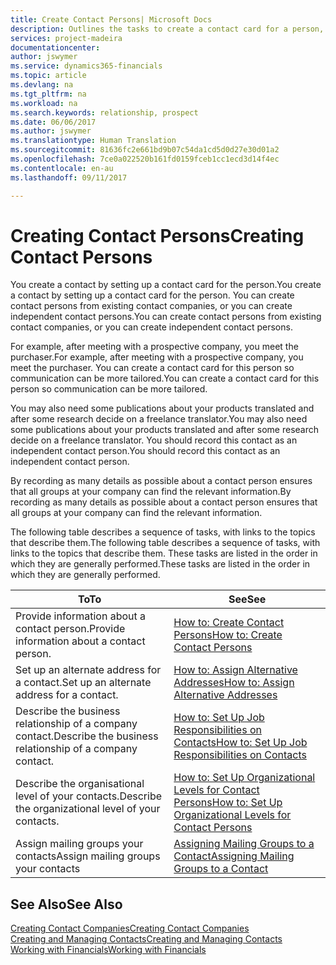 ```yaml
---
title: Create Contact Persons| Microsoft Docs
description: Outlines the tasks to create a contact card for a person, for example, a prospect or supplier, helping to define the relationship and tailor communication.
services: project-madeira
documentationcenter: 
author: jswymer
ms.service: dynamics365-financials
ms.topic: article
ms.devlang: na
ms.tgt_pltfrm: na
ms.workload: na
ms.search.keywords: relationship, prospect
ms.date: 06/06/2017
ms.author: jswymer
ms.translationtype: Human Translation
ms.sourcegitcommit: 81636fc2e661bd9b07c54da1cd5d0d27e30d01a2
ms.openlocfilehash: 7ce0a022520b161fd0159fceb1cc1ecd3d14f4ec
ms.contentlocale: en-au
ms.lasthandoff: 09/11/2017

---
```

# <a name="creating-contact-persons"></a><span data-ttu-id="ea211-103">Creating Contact Persons</span><span class="sxs-lookup"><span data-stu-id="ea211-103">Creating Contact Persons</span></span>
<span data-ttu-id="ea211-104">You create a contact by setting up a contact card for the person.</span><span class="sxs-lookup"><span data-stu-id="ea211-104">You create a contact by setting up a contact card for the person.</span></span> <span data-ttu-id="ea211-105">You can create contact persons from existing contact companies, or you can create independent contact persons.</span><span class="sxs-lookup"><span data-stu-id="ea211-105">You can create contact persons from existing contact companies, or you can create independent contact persons.</span></span>

<span data-ttu-id="ea211-106">For example, after meeting with a prospective company, you meet the purchaser.</span><span class="sxs-lookup"><span data-stu-id="ea211-106">For example, after meeting with a prospective company, you meet the purchaser.</span></span> <span data-ttu-id="ea211-107">You can create a contact card for this person so communication can be more tailored.</span><span class="sxs-lookup"><span data-stu-id="ea211-107">You can create a contact card for this person so communication can be more tailored.</span></span>

<span data-ttu-id="ea211-108">You may also need some publications about your products translated and after some research decide on a freelance translator.</span><span class="sxs-lookup"><span data-stu-id="ea211-108">You may also need some publications about your products translated and after some research decide on a freelance translator.</span></span> <span data-ttu-id="ea211-109">You should record this contact as an independent contact person.</span><span class="sxs-lookup"><span data-stu-id="ea211-109">You should record this contact as an independent contact person.</span></span>

<span data-ttu-id="ea211-110">By recording as many details as possible about a contact person ensures that all groups at your company can find the relevant information.</span><span class="sxs-lookup"><span data-stu-id="ea211-110">By recording as many details as possible about a contact person ensures that all groups at your company can find the relevant information.</span></span>

<span data-ttu-id="ea211-111">The following table describes a sequence of tasks, with links to the topics that describe them.</span><span class="sxs-lookup"><span data-stu-id="ea211-111">The following table describes a sequence of tasks, with links to the topics that describe them.</span></span> <span data-ttu-id="ea211-112">These tasks are listed in the order in which they are generally performed.</span><span class="sxs-lookup"><span data-stu-id="ea211-112">These tasks are listed in the order in which they are generally performed.</span></span>

| <span data-ttu-id="ea211-113">To</span><span class="sxs-lookup"><span data-stu-id="ea211-113">To</span></span> | <span data-ttu-id="ea211-114">See</span><span class="sxs-lookup"><span data-stu-id="ea211-114">See</span></span> |
| --- | --- |
| <span data-ttu-id="ea211-115">Provide information about a contact person.</span><span class="sxs-lookup"><span data-stu-id="ea211-115">Provide information about a contact person.</span></span> |[<span data-ttu-id="ea211-116">How to: Create Contact Persons</span><span class="sxs-lookup"><span data-stu-id="ea211-116">How to: Create Contact Persons</span></span>](marketing-how-create-contact-persons.md) |
| <span data-ttu-id="ea211-117">Set up an alternate address for a contact.</span><span class="sxs-lookup"><span data-stu-id="ea211-117">Set up an alternate address for a contact.</span></span> |[<span data-ttu-id="ea211-118">How to: Assign Alternative Addresses</span><span class="sxs-lookup"><span data-stu-id="ea211-118">How to: Assign Alternative Addresses</span></span>](marketing-how-assign-alternate-address.md) |
| <span data-ttu-id="ea211-119">Describe the business relationship of a company contact.</span><span class="sxs-lookup"><span data-stu-id="ea211-119">Describe the business relationship of a company contact.</span></span> |[<span data-ttu-id="ea211-120">How to: Set Up Job Responsibilities on Contacts</span><span class="sxs-lookup"><span data-stu-id="ea211-120">How to: Set Up Job Responsibilities on Contacts</span></span>](marketing-job-responsibilities.md) |
| <span data-ttu-id="ea211-121">Describe the organisational level of your contacts.</span><span class="sxs-lookup"><span data-stu-id="ea211-121">Describe the organizational level of your contacts.</span></span> |[<span data-ttu-id="ea211-122">How to: Set Up Organizational Levels for Contact Persons</span><span class="sxs-lookup"><span data-stu-id="ea211-122">How to: Set Up Organizational Levels for Contact Persons</span></span>](marketing-organizational-levels.md) |
| <span data-ttu-id="ea211-123">Assign mailing groups your contacts</span><span class="sxs-lookup"><span data-stu-id="ea211-123">Assign mailing groups your contacts</span></span> |[<span data-ttu-id="ea211-124">Assigning Mailing Groups to a Contact</span><span class="sxs-lookup"><span data-stu-id="ea211-124">Assigning Mailing Groups to a Contact</span></span>](marketing-mailing-groups.md) |

## <a name="see-also"></a><span data-ttu-id="ea211-125">See Also</span><span class="sxs-lookup"><span data-stu-id="ea211-125">See Also</span></span>
[<span data-ttu-id="ea211-126">Creating Contact Companies</span><span class="sxs-lookup"><span data-stu-id="ea211-126">Creating Contact Companies</span></span>](marketing-create-contact-companies.md)  
[<span data-ttu-id="ea211-127">Creating and Managing Contacts</span><span class="sxs-lookup"><span data-stu-id="ea211-127">Creating and Managing Contacts</span></span>](marketing-create-contact-persons.md)  
[<span data-ttu-id="ea211-128">Working with Financials</span><span class="sxs-lookup"><span data-stu-id="ea211-128">Working with Financials</span></span>](ui-work-product.md)

